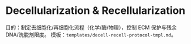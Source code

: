 # Decellularization & Recellularization

目的：制定去细胞化/再细胞化流程（化学/酶/物理），控制 ECM 保护与残余 DNA/洗脱剂限度。
模板：`templates/decell-recell-protocol-tmpl.md`。
